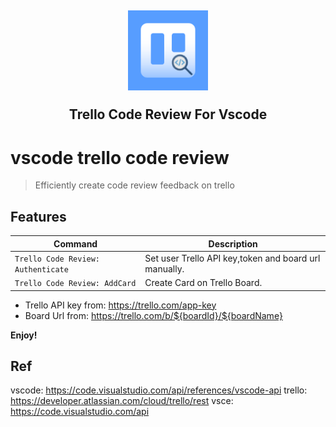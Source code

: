 <h2 align="center"><img src="https://raw.githubusercontent.com/kiroInn/vscode-trello-code-review/master/image/logo.png" height="128">
<p align="center"><strong>Trello Code Review For Vscode</strong></p>

# vscode trello code review

> Efficiently create code review feedback on trello

## Features

| Command                            | Description                                           |
| ---------------------------------- | ----------------------------------------------------- |
| `Trello Code Review: Authenticate` | Set user Trello API key,token and board url manually. |
| `Trello Code Review: AddCard`      | Create Card on Trello Board.                          |

- Trello API key from: https://trello.com/app-key
- Board Url from: https://trello.com/b/${boardId}/${boardName}

**Enjoy!**

## Ref

vscode: https://code.visualstudio.com/api/references/vscode-api
trello: https://developer.atlassian.com/cloud/trello/rest
vsce: https://code.visualstudio.com/api
